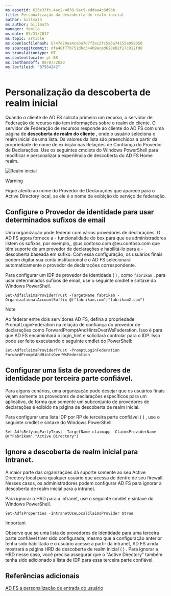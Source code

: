 ```yaml
---
ms.assetid: 626e33fc-4ac2-4d38-9ac9-addaa4c8d9bb
title: Personalização da descoberta de realm inicial
author: billmath
ms.author: billmath
manager: femila
ms.date: 05/31/2017
ms.topic: article
ms.openlocfilehash: b747d29aa4ceba7d7f3a12fc5a6a74155e058050
ms.sourcegitcommit: dfa48f77b751dbc34409aced628eb2f17c912f08
ms.translationtype: MT
ms.contentlocale: pt-BR
ms.lasthandoff: 08/07/2020
ms.locfileid: "87954242"
---
```

# <a name="home-realm-discovery-customization"></a>Personalização da descoberta de realm inicial


Quando o cliente de AD FS solicita primeiro um recurso, o servidor de Federação de recurso não tem informações sobre o realm do cliente. O servidor de Federação de recursos responde ao cliente do AD FS com uma página de **descoberta de realm do cliente** , onde o usuário seleciona o realm inicial de uma lista. Os valores da lista são preenchidos a partir da propriedade de nome de exibição nas Relações de Confiança do Provedor de Declarações. Use os seguintes cmdlets do Windows PowerShell para modificar e personalizar a experiência de descoberta do AD FS Home realm.

![Realm inicial](media/AD-FS-user-sign-in-customization/ADFS_Blue_Custom4.png)

> [!WARNING]
> Fique atento ao nome do Provedor de Declarações que aparece para o Active Directory local, se ele é o nome de exibição do serviço de federação.




## <a name="configure-identity-provider-to-use-certain-email-suffixes"></a>Configure o Provedor de identidade para usar determinados sufixos de email
Uma organização pode federar com vários provedores de declarações. O AD FS agora fornece a \- funcionalidade do box para que os administradores listem os sufixos, por exemplo,, @us.contoso.com @eu.contoso.com que têm suporte de um provedor de declarações e habilitá-lo para a \- descoberta baseada em sufixo. Com essa configuração, os usuários finais podem digitar sua conta institucional e o AD FS selecionará automaticamente o provedor de declarações correspondente.

Para configurar um IDP de provedor de identidade \( \) , como `fabrikam` , para usar determinados sufixos de email, use o seguinte cmdlet e sintaxe do Windows PowerShell.


`Set-AdfsClaimsProviderTrust -TargetName fabrikam -OrganizationalAccountSuffix @("fabrikam.com";"fabrikam2.com") `

>[!NOTE]
> Ao federar entre dois servidores AD FS, defina a propriedade PromptLoginFederation na relação de confiança do provedor de declarações como ForwardPromptAndHintsOverWsFederation.  Isso é para que AD FS encaminhará o login_hint e solicitará controlar para o IDP.  Isso pode ser feito executando o seguinte cmdlet do PowerShell:
>
>`Set-AdfsclaimsProviderTrust -PromptLoginFederation ForwardPromptAndHintsOverWsFederation`

## <a name="configure-an-identity-provider-list-per-relying-party"></a>Configurar uma lista de provedores de identidade por terceira parte confiável.
Para alguns cenários, uma organização pode desejar que os usuários finais vejam somente os provedores de declarações específicos para um aplicativo, de forma que somente um subconjunto de provedores de declarações é exibido na página de descoberta de realm inicial.

Para configurar uma lista IDP por RP de terceira parte confiável \( \) , use o seguinte cmdlet e sintaxe do Windows PowerShell.


`Set-AdfsRelyingPartyTrust -TargetName claimapp -ClaimsProviderName @("Fabrikam","Active Directory") `


## <a name="bypass-home-realm-discovery-for-the-intranet"></a>Ignore a descoberta de realm inicial para Intranet.
A maior parte das organizações dá suporte somente ao seu Active Directory local para qualquer usuário que acessa de dentro de seu firewall. Nesses casos, os administradores podem configurar AD FS para ignorar a descoberta de realm inicial para a intranet.

Para ignorar o HRD para a intranet, use o seguinte cmdlet e sintaxe do Windows PowerShell.


`Set-AdfsProperties -IntranetUseLocalClaimsProvider $true `


> [!IMPORTANT]
> Observe que se uma lista de provedores de identidade para uma terceira parte confiável tiver sido configurada, mesmo que a configuração anterior tenha sido habilitada e o usuário acesse a partir da intranet, AD FS ainda mostrará a página HRD de descoberta de realm inicial \( \) . Para ignorar a HRD nesse caso, você precisa assegurar que o "Active Directory" também tenha sido adicionado à lista de IDP para essa terceira parte confiável.

## <a name="additional-references"></a>Referências adicionais
[AD FS a personalização de entrada do usuário](AD-FS-user-sign-in-customization.md)
